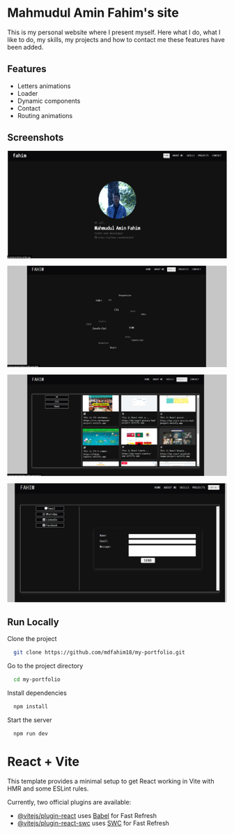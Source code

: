 # Mahmudul Amin Fahim's site

This is my personal website where I present myself. Here what I do, what I like to do, my skills, my projects and how to contact me these features have been added.

## Features

- Letters animations
- Loader
- Dynamic components
- Contact
- Routing animations

## Screenshots

![App Screenshot](https://github.com/mdfahim18/my-portfolio/blob/main/Screenshots/my-portfolio-img.png?raw=true)

![App Screenshot](https://github.com/mdfahim18/my-portfolio/blob/main/Screenshots/portfolio2.png?raw=true)

![App Screenshot](https://github.com/mdfahim18/my-portfolio/blob/main/Screenshots/portfolio3.png?raw=true)

![App Screenshot](https://github.com/mdfahim18/my-portfolio/blob/main/Screenshots/portfolio4.png?raw=true)

## Run Locally

Clone the project

```bash
  git clone https://github.com/mdfahim18/my-portfolio.git
```

Go to the project directory

```bash
  cd my-portfolio
```

Install dependencies

```bash
  npm install
```

Start the server

```bash
  npm run dev
```

# React + Vite

This template provides a minimal setup to get React working in Vite with HMR and some ESLint rules.

Currently, two official plugins are available:

- [@vitejs/plugin-react](https://github.com/vitejs/vite-plugin-react/blob/main/packages/plugin-react/README.md) uses [Babel](https://babeljs.io/) for Fast Refresh
- [@vitejs/plugin-react-swc](https://github.com/vitejs/vite-plugin-react-swc) uses [SWC](https://swc.rs/) for Fast Refresh
